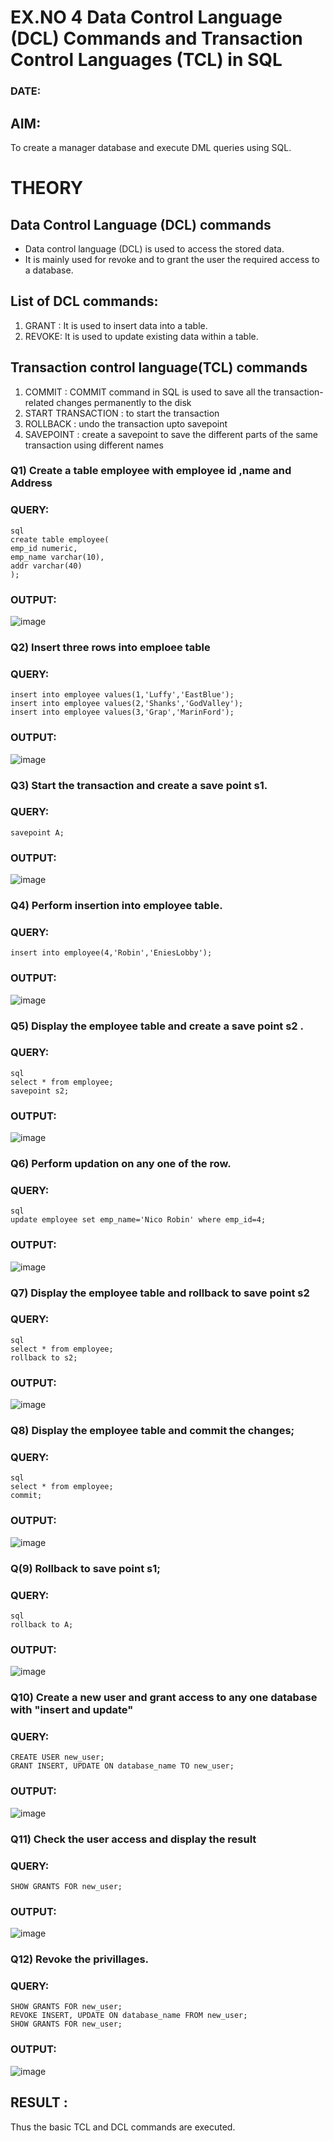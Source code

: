 # EX.NO 4 Data Control Language (DCL) Commands and Transaction Control Languages (TCL) in SQL
### DATE:
## AIM:
To create a manager database and execute DML queries using SQL.

# THEORY
## Data Control Language (DCL) commands
* Data control language (DCL) is used to access the stored data.
* It is mainly used for revoke and to grant the user the required access to a database.
## List of DCL commands: 
1. GRANT : It is used to insert data into a table.
2. REVOKE: It is used to update existing data within a table.
## Transaction control language(TCL) commands
1. COMMIT : COMMIT command in SQL is used to save all the transaction-related changes permanently to the disk
2. START TRANSACTION : to start the transaction
3. ROLLBACK : undo the transaction upto savepoint 
4. SAVEPOINT : create a savepoint to save the different parts of the same transaction using different names

### Q1) Create a table employee with employee id ,name and Address

### QUERY:
```
sql
create table employee(
emp_id numeric,
emp_name varchar(10),
addr varchar(40)
);
```

### OUTPUT:

![image](https://github.com/Jashwanafathima/DBMS/assets/119560192/05b59355-4448-4369-b836-64c09bdccba6)



### Q2) Insert three rows into emploee table 
### QUERY:
```
insert into employee values(1,'Luffy','EastBlue');
insert into employee values(2,'Shanks','GodValley');
insert into employee values(3,'Grap','MarinFord');
```

### OUTPUT:

![image](https://github.com/Jashwanafathima/DBMS/assets/119560192/e4bc8c74-1df9-4b2c-b3b4-04194784a8b6)

### Q3) Start the transaction and create a save point s1.

### QUERY:
```
savepoint A;
```
### OUTPUT:

![image](https://github.com/Jashwanafathima/DBMS/assets/119560192/bd18b0bc-3753-47f9-a39a-e85df6265bb3)

### Q4) Perform insertion into employee table.

### QUERY:
```
insert into employee(4,'Robin','EniesLobby');
```

### OUTPUT:
![image](https://github.com/Jashwanafathima/DBMS/assets/119560192/3ee38ddc-2a99-4566-9790-53b11e4889a4)


### Q5)	Display the employee table and create a save point s2 .


### QUERY:
```
sql
select * from employee;
savepoint s2;
```

### OUTPUT:
![image](https://github.com/Jashwanafathima/DBMS/assets/119560192/23d2b8d1-fd6a-44c7-8a5c-3809b42339c5)


### Q6)	Perform updation on any one of the row.


### QUERY:
```
sql
update employee set emp_name='Nico Robin' where emp_id=4;
```

### OUTPUT:
![image](https://github.com/Jashwanafathima/DBMS/assets/119560192/b1237ea5-e53a-4827-afa8-59b04a7e6351)


### Q7) Display the employee table and rollback to  save point s2 


### QUERY:
```
sql
select * from employee;
rollback to s2;
```

### OUTPUT:
![image](https://github.com/Jashwanafathima/DBMS/assets/119560192/24bd3f7a-db15-4ed9-b44b-f821f1692c6c)


### Q8) Display the employee table and commit the changes; 


### QUERY:
```
sql
select * from employee;
commit;
```

### OUTPUT:
![image](https://github.com/Jashwanafathima/DBMS/assets/119560192/344bcc56-b487-4988-a4d4-b5ba817c682d)


### Q(9) Rollback to save point s1;


### QUERY:
```
sql
rollback to A;
```

### OUTPUT:
![image](https://github.com/Jashwanafathima/DBMS/assets/119560192/f6603b25-04ce-41b7-ae55-408dabc25857)


### Q10)	Create a new user and grant access to any one database with "insert and update"


### QUERY:
```
CREATE USER new_user;
GRANT INSERT, UPDATE ON database_name TO new_user;
```

### OUTPUT:
![image](https://github.com/Jashwanafathima/DBMS/assets/119560192/9b798005-5a9e-46e0-bc83-1555230575dc)


### Q11) Check the user access and display the result 


### QUERY:
```
SHOW GRANTS FOR new_user;
```

### OUTPUT:
![image](https://github.com/Jashwanafathima/DBMS/assets/119560192/fa39f5a0-a37c-448a-ad2a-5f728bf9492d)

### Q12) Revoke the privillages.

### QUERY:
```
SHOW GRANTS FOR new_user;
REVOKE INSERT, UPDATE ON database_name FROM new_user;
SHOW GRANTS FOR new_user;
```

### OUTPUT:
![image](https://github.com/Jashwanafathima/DBMS/assets/119560192/74984fb1-40ae-4b1c-a00e-1a5c6c987b47)


## RESULT :
Thus the basic TCL and DCL commands are executed.
